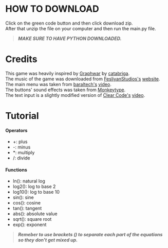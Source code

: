 # **HOW TO DOWNLOAD**

Click on the green code button and then click download zip.  
After that unzip the file on your computer and then run the main.py file.
>***MAKE SURE TO HAVE PYTHON DOWNLOADED.***

# **Credits**

This game was heavily inspired by [Graphwar](https://www.graphwar.com/) by [catabriga](https://github.com/catabriga).  
The music of the game was downloaded from [FesliyanStudios's](https://www.youtube.com/@FesliyanStudios) [website](https://www.fesliyanstudios.com/).  
The main menu was taken from [baraltech's](https://www.youtube.com/@baraltech) [video](https://www.youtube.com/watch?v=GMBqjxcKogA).  
The buttons' sound effects was taken from [Monkeytype](https://monkeytype.com/).  
The text input is a slightly modified version of [Clear Code's](https://www.youtube.com/@ClearCode) [video](https://www.youtube.com/watch?v=Rvcyf4HsWiw).

# **Tutorial**

#### Operators
- \+: plus
- \-: minus
- \*: multiply
- /: divide

#### Functions
- ln(): natural log
- log2(): log to base 2
- log10(): log to base 10
- sin(): sine
- cos(): cosine
- tan(): tangent
- abs(): absolute value
- sqrt(): square root
- exp(): exponent

>***Remeber to use brackets () to separate each part of the equations so they don't get mixed up.***
